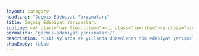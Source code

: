 ```yaml
---
layout: category
headline: "Geçmiş Edebiyat Yarışmaları"
title: Geçmiş Edebiyat Yarışmaları
subline: <ul class="nav flex-column"><li class="nav-item"><a class="nav-link" href="/eylul-ayi-2020-edebiyat-yarismalari/">Eylül 2020 Yarışmaları</a></li><li class="nav-item"><a class="nav-link" href="/agustos-ayi-2020-edebiyat-yarismalari/">Ağustos 2020 Yarışmaları</a></li><li class="nav-item"><a class="nav-link" href="/temmuz-ayi-2020-edebiyat-yarismalari/">Temmuz 2020 Edebiyat Yarışmaları</a></li><li class="nav-item"><a class="nav-link" href="/haziran-2020-edebiyat-yarismalari/">Haziran 2020 Edebiyat Yarışmaları</a></li><li class="nav-item"><a class="nav-link" href="/mayis-2020-edebiyat-yarismalari/">Mayıs 2020 Edebiyat Yarışmaları</a></li><li class="nav-item"><a class="nav-link" href="/nisan-ayi-2020-edebiyat-yarismalari/">Nisan 2020 Edebiyat Yarışmaları</a></li><li class="nav-item"><a class="nav-link" href="/mart-ayi-2020-edebiyat-yarismalari/">Mart 2020 Edebiyat Yarışmaları</a></li><li class="nav-item"><a class="nav-link" href="/subat-ayi-2020-edebiyat-yarismalari/">Şubat 2020 Edebiyat Yarışmaları</a></li><li class="nav-item"><a class="nav-link" href="/ocak-ayi-2020-edebiyat-yarismalari/">Ocak 2020 Edebiyat Yarışmaları</a></li><li class="nav-item"><a class="nav-link" href="/aralik-ayi-2019-yarismalari/">Aralık 2019 Edebiyat Yarışmaları</a></li><li class="nav-item"><a class="nav-link" href="/kasim-ayi-2019-yarismalari/">Kasım 2019 Edebiyat Yarışmaları</a></li><li class="nav-item"><a class="nav-link" href="/ekim-ayi-2019-edebiyat-yarismalari/">Ekim 2019 Edebiyat Yarışmaları</a></li><li class="nav-item"><a class="nav-link" href="/eylul-ayi-2019-edebiyat-yarismalari/">Eylül 2019 Edebiyat Yarışmaları</a></li><li class="nav-item"><a class="nav-link" href="/agustos-ayi-2019-edebiyat-yarismalari/">Ağustos 2019 Edebiyat Yarışmaları</a></li><li class="nav-item"><a class="nav-link" href="/temmuz-ayi-2019-edebiyat-yarismalari/">Temmuz 2019 Edebiyat Yarışmaları</a></li><li class="nav-item"><a class="nav-link" href="/haziran-ayi-2019-edebiyat-yarismalari/">Haziran 2019 Edebiyat Yarışmaları</a></li><li class="nav-item"><a class="nav-link" href="/mayis-ayi-2019-edebiyat-yarismalari/">Mayıs 2019 Edebiyat Yarışmaları</a></li><li class="nav-item"><a class="nav-link" href="/nisan-ayi-2019-edebiyat-yarismalari/">Nisan 2019 Edebiyat Yarışmaları</a></li><li class="nav-item"><a class="nav-link" href="/mart-ayi-2019-edebiyat-yarismalari/">Mart 2019 Edebiyat Yarışmaları</a></li><li class="nav-item"><a class="nav-link" href="/subat-2019-edebiyat-yarismalari/">Şubat 2019 Edebiyat Yarışmaları</a></li></ul>
permalink: "gecmis-edebiyat-yarismalari/"
description: "Eski aylarda ve yıllarda düzenlenen tüm edebiyat yarışmalarının ve diğer yarışmaların listesine ilgili aya tıklayarak erişebilirsiniz."
showEmpty: false
---
```


